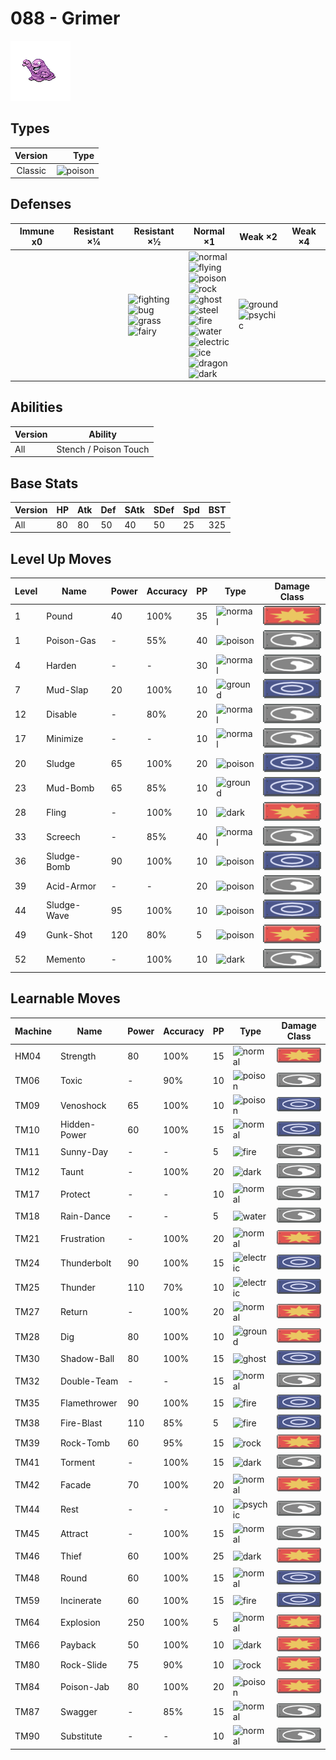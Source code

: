 # 088 - Grimer

![grimer](../img/pokemon/088.png)

## Types

| Version | Type                               |
| :-----: | ---------------------------------: |
| Classic | ![poison](../img/types/poison.png) |

## Defenses

| Immune x0 | Resistant ×¼ | Resistant ×½                                                                                                                                      | Normal ×1                                                                                                                                                                                                                                                                                                                                                                                                                                                   | Weak ×2                                                                     | Weak ×4 |
| --------- | ------------ | ------------------------------------------------------------------------------------------------------------------------------------------------- | ----------------------------------------------------------------------------------------------------------------------------------------------------------------------------------------------------------------------------------------------------------------------------------------------------------------------------------------------------------------------------------------------------------------------------------------------------------- | --------------------------------------------------------------------------- | ------- |
|           |              | ![fighting](../img/types/fighting.png)<br/>![bug](../img/types/bug.png)<br/>![grass](../img/types/grass.png)<br/>![fairy](../img/types/fairy.png) | ![normal](../img/types/normal.png)<br/>![flying](../img/types/flying.png)<br/>![poison](../img/types/poison.png)<br/>![rock](../img/types/rock.png)<br/>![ghost](../img/types/ghost.png)<br/>![steel](../img/types/steel.png)<br/>![fire](../img/types/fire.png)<br/>![water](../img/types/water.png)<br/>![electric](../img/types/electric.png)<br/>![ice](../img/types/ice.png)<br/>![dragon](../img/types/dragon.png)<br/>![dark](../img/types/dark.png) | ![ground](../img/types/ground.png)<br/>![psychic](../img/types/psychic.png) |         |

## Abilities

| Version | Ability               |
| ------- | --------------------- |
| All     | Stench / Poison Touch |

## Base Stats

| Version | HP | Atk | Def | SAtk | SDef | Spd | BST |
| ------- | -- | --- | --- | ---- | ---- | --- | --- |
| All     | 80 | 80  | 50  | 40   | 50   | 25  | 325 |

## Level Up Moves

| Level | Name        | Power | Accuracy | PP | Type                               | Damage Class                           |
| ----- | ----------- | ----- | -------- | -- | ---------------------------------- | -------------------------------------- |
| 1     | Pound       | 40    | 100%     | 35 | ![normal](../img/types/normal.png) | ![physical](../img/types/physical.png) |
| 1     | Poison-Gas  | -     | 55%      | 40 | ![poison](../img/types/poison.png) | ![status](../img/types/status.png)     |
| 4     | Harden      | -     | -        | 30 | ![normal](../img/types/normal.png) | ![status](../img/types/status.png)     |
| 7     | Mud-Slap    | 20    | 100%     | 10 | ![ground](../img/types/ground.png) | ![special](../img/types/special.png)   |
| 12    | Disable     | -     | 80%      | 20 | ![normal](../img/types/normal.png) | ![status](../img/types/status.png)     |
| 17    | Minimize    | -     | -        | 10 | ![normal](../img/types/normal.png) | ![status](../img/types/status.png)     |
| 20    | Sludge      | 65    | 100%     | 20 | ![poison](../img/types/poison.png) | ![special](../img/types/special.png)   |
| 23    | Mud-Bomb    | 65    | 85%      | 10 | ![ground](../img/types/ground.png) | ![special](../img/types/special.png)   |
| 28    | Fling       | -     | 100%     | 10 | ![dark](../img/types/dark.png)     | ![physical](../img/types/physical.png) |
| 33    | Screech     | -     | 85%      | 40 | ![normal](../img/types/normal.png) | ![status](../img/types/status.png)     |
| 36    | Sludge-Bomb | 90    | 100%     | 10 | ![poison](../img/types/poison.png) | ![special](../img/types/special.png)   |
| 39    | Acid-Armor  | -     | -        | 20 | ![poison](../img/types/poison.png) | ![status](../img/types/status.png)     |
| 44    | Sludge-Wave | 95    | 100%     | 10 | ![poison](../img/types/poison.png) | ![special](../img/types/special.png)   |
| 49    | Gunk-Shot   | 120   | 80%      | 5  | ![poison](../img/types/poison.png) | ![physical](../img/types/physical.png) |
| 52    | Memento     | -     | 100%     | 10 | ![dark](../img/types/dark.png)     | ![status](../img/types/status.png)     |

## Learnable Moves

| Machine | Name         | Power | Accuracy | PP | Type                                   | Damage Class                           |
| ------- | ------------ | ----- | -------- | -- | -------------------------------------- | -------------------------------------- |
| HM04    | Strength     | 80    | 100%     | 15 | ![normal](../img/types/normal.png)     | ![physical](../img/types/physical.png) |
| TM06    | Toxic        | -     | 90%      | 10 | ![poison](../img/types/poison.png)     | ![status](../img/types/status.png)     |
| TM09    | Venoshock    | 65    | 100%     | 10 | ![poison](../img/types/poison.png)     | ![special](../img/types/special.png)   |
| TM10    | Hidden-Power | 60    | 100%     | 15 | ![normal](../img/types/normal.png)     | ![special](../img/types/special.png)   |
| TM11    | Sunny-Day    | -     | -        | 5  | ![fire](../img/types/fire.png)         | ![status](../img/types/status.png)     |
| TM12    | Taunt        | -     | 100%     | 20 | ![dark](../img/types/dark.png)         | ![status](../img/types/status.png)     |
| TM17    | Protect      | -     | -        | 10 | ![normal](../img/types/normal.png)     | ![status](../img/types/status.png)     |
| TM18    | Rain-Dance   | -     | -        | 5  | ![water](../img/types/water.png)       | ![status](../img/types/status.png)     |
| TM21    | Frustration  | -     | 100%     | 20 | ![normal](../img/types/normal.png)     | ![physical](../img/types/physical.png) |
| TM24    | Thunderbolt  | 90    | 100%     | 15 | ![electric](../img/types/electric.png) | ![special](../img/types/special.png)   |
| TM25    | Thunder      | 110   | 70%      | 10 | ![electric](../img/types/electric.png) | ![special](../img/types/special.png)   |
| TM27    | Return       | -     | 100%     | 20 | ![normal](../img/types/normal.png)     | ![physical](../img/types/physical.png) |
| TM28    | Dig          | 80    | 100%     | 10 | ![ground](../img/types/ground.png)     | ![physical](../img/types/physical.png) |
| TM30    | Shadow-Ball  | 80    | 100%     | 15 | ![ghost](../img/types/ghost.png)       | ![special](../img/types/special.png)   |
| TM32    | Double-Team  | -     | -        | 15 | ![normal](../img/types/normal.png)     | ![status](../img/types/status.png)     |
| TM35    | Flamethrower | 90    | 100%     | 15 | ![fire](../img/types/fire.png)         | ![special](../img/types/special.png)   |
| TM38    | Fire-Blast   | 110   | 85%      | 5  | ![fire](../img/types/fire.png)         | ![special](../img/types/special.png)   |
| TM39    | Rock-Tomb    | 60    | 95%      | 15 | ![rock](../img/types/rock.png)         | ![physical](../img/types/physical.png) |
| TM41    | Torment      | -     | 100%     | 15 | ![dark](../img/types/dark.png)         | ![status](../img/types/status.png)     |
| TM42    | Facade       | 70    | 100%     | 20 | ![normal](../img/types/normal.png)     | ![physical](../img/types/physical.png) |
| TM44    | Rest         | -     | -        | 10 | ![psychic](../img/types/psychic.png)   | ![status](../img/types/status.png)     |
| TM45    | Attract      | -     | 100%     | 15 | ![normal](../img/types/normal.png)     | ![status](../img/types/status.png)     |
| TM46    | Thief        | 60    | 100%     | 25 | ![dark](../img/types/dark.png)         | ![physical](../img/types/physical.png) |
| TM48    | Round        | 60    | 100%     | 15 | ![normal](../img/types/normal.png)     | ![special](../img/types/special.png)   |
| TM59    | Incinerate   | 60    | 100%     | 15 | ![fire](../img/types/fire.png)         | ![special](../img/types/special.png)   |
| TM64    | Explosion    | 250   | 100%     | 5  | ![normal](../img/types/normal.png)     | ![physical](../img/types/physical.png) |
| TM66    | Payback      | 50    | 100%     | 10 | ![dark](../img/types/dark.png)         | ![physical](../img/types/physical.png) |
| TM80    | Rock-Slide   | 75    | 90%      | 10 | ![rock](../img/types/rock.png)         | ![physical](../img/types/physical.png) |
| TM84    | Poison-Jab   | 80    | 100%     | 20 | ![poison](../img/types/poison.png)     | ![physical](../img/types/physical.png) |
| TM87    | Swagger      | -     | 85%      | 15 | ![normal](../img/types/normal.png)     | ![status](../img/types/status.png)     |
| TM90    | Substitute   | -     | -        | 10 | ![normal](../img/types/normal.png)     | ![status](../img/types/status.png)     |